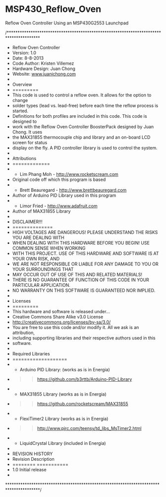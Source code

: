 MSP430_Reflow_Oven
==================

Reflow Oven Controller Using an MSP430G2553 Launchpad

/***************************************************************************************
*  Reflow Oven Controller
*  Version: 1.0
*  Date: 8-8-2013
*  Code Author: Kristen Villemez
*  Hardware Design: Juan Chong
*  Website: www.juanjchong.com
*
*  Overview
*  =========
*  This code is used to control a reflow oven. It allows for the option to change
*  solder types (lead vs. lead-free) before each time the reflow process is started.
*  Definitions for both profiles are included in this code. This code is designed to
*  work with the Reflow Oven Controller BoosterPack designed by Juan Chong. It uses
*  the MAX31855 thermocouple chip and library and an on-board LCD screen for status
*  display on the fly. A PID controller library is used to control the system.
*
*  Attributions
*  =============
* + Lim Phang Moh - http://www.rocketscream.com
*  Original code off which this program is based
* + Brett Beauregard - http://www.brettbeauregard.com
*  Author of Arduino PID Library used in this program
* + Limor Fried - http://www.adafruit.com
*  Author of MAX31855 Library
*
*  DISCLAIMER!!!
*  ==============
*  HIGH VOLTAGES ARE DANGEROUS! PLEASE UNDERSTAND THE RISKS YOU ARE DEALING WITH
*  WHEN DEALING WITH THIS HARDWARE BEFORE YOU BEGIN! USE COMMON SENSE WHEN WORKING
*  WITH THIS PROJECT. USE OF THIS HARDWARE AND SOFTWARE IS AT YOUR OWN RISK, AND
*  WE ARE NOT RESPONSIBLE OR LIABLE FOR ANY DAMAGE TO YOU OR YOUR SURROUNDINGS THAT
*  MAY OCCUR OUT OF USE OF THIS AND RELATED MATERIALS!
*  THERE IS NO GUARANTEE OF FUNCTION OF THIS CODE IN YOUR PARTICULAR APPLICATION.
*  NO WARRANTY ON THIS SOFTWARE IS GUARANTEED NOR IMPLIED.
*
*  Licenses
*  =========
*  This hardware and software is released under...
*  Creative Commons Share Alike v3.0 License
*  http://creativecommons.org/licenses/by-sa/3.0/
*  You are free to use this code and/or modify it. All we ask is an attribution,
*  including supporting libraries and their respective authors used in this
*  software.
*
*  Required Libraries
*  ===================
* - Arduino PID Library: (works as is in Energia)
*    >> https://github.com/b3rttb/Arduino-PID-Library
* - MAX31855 Library (works as is in Energia)
*    >> https://github.com/rocketscream/MAX31855
* - FlexiTimer2 Library (works as is in Energia)
*    >> http://www.pjrc.com/teensy/td_libs_MsTimer2.html
* - LiquidCrystal Library (included in Energia)
*
*    REVISION HISTORY
*  Revision  Description
*  ========  ===========
*  1.0       Initial release
*
***************************************************************************************/
